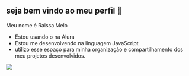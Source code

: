 ## seja bem vindo ao meu perfil 👋

Meu nome é Raissa Melo
- Estou usando o na Alura
- Estou me desenvolvendo na linguagem JavaScript
- utilizo esse espaço para minha organização e compartilhamento dos meu projetos desenvolvidos.

![](https://media1.tenor.com/m/_M2YBjjBV6sAAAAC/sleepy-bed-time.gif)
